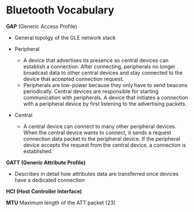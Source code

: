 # Bluetooth Vocabulary

**GAP** (Generic Access Profile)

- General topolgy of the GLE network stack
- Peripheral
  - A device that advertises its presence so central devices can establish a connection. After connecting, peripherals no longer broadcast data to other central devices and stay connected to the device that accepted connection request.
  - Peripherals are low-power because they only have to send beacons periodically. Central devices are responsible for starting communication with peripherals.
A device that initiates a connection with a peripheral device by first listening to the advertising packets.

- Central 
  - A central device can connect to many other peripheral devices.
When the central device wants to connect, it sends a request connection data packet to the peripheral device. If the peripheral device accepts the request from the central device, a connection is established.

**GATT (Generic Attribute Profile)**

- Describes in detail how attributes data are transferred once devices have a dedicated connection

**HCI (Host Controller Interface)** 


**MTU** Maximum length of the ATT packet (23)




